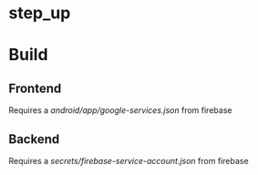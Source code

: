 # step_up


# Build

## Frontend
Requires a *android/app/google-services.json* from firebase

## Backend
Requires a *secrets/firebase-service-account.json* from firebase
